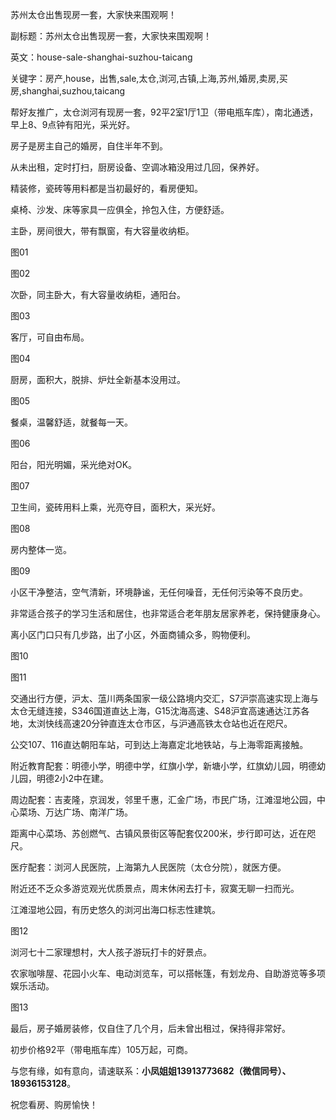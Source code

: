 苏州太仓出售现房一套，大家快来围观啊！

副标题：苏州太仓出售现房一套，大家快来围观啊！

英文：house-sale-shanghai-suzhou-taicang

关键字：房产,house，出售,sale,太仓,浏河,古镇,上海,苏州,婚房,卖房,买房,shanghai,suzhou,taicang



帮好友推广，太仓浏河有现房一套，92平2室1厅1卫（带电瓶车库），南北通透，早上8、9点钟有阳光，采光好。

房子是房主自己的婚房，自住半年不到。

从未出租，定时打扫，厨房设备、空调冰箱没用过几回，保养好。

精装修，瓷砖等用料都是当初最好的，看房便知。

桌椅、沙发、床等家具一应俱全，拎包入住，方便舒适。



主卧，房间很大，带有飘窗，有大容量收纳柜。

图01

图02



次卧，同主卧大，有大容量收纳柜，通阳台。

图03



客厅，可自由布局。

图04



厨房，面积大，脱排、炉灶全新基本没用过。

图05



餐桌，温馨舒适，就餐每一天。

图06



阳台，阳光明媚，采光绝对OK。

图07



卫生间，瓷砖用料上乘，光亮夺目，面积大，采光好。

图08



房内整体一览。

图09



小区干净整洁，空气清新，环境静谧，无任何噪音，无任何污染等不良历史。

非常适合孩子的学习生活和居住，也非常适合老年朋友居家养老，保持健康身心。



离小区门口只有几步路，出了小区，外面商铺众多，购物便利。

图10

图11



交通出行方便，沪太、蕰川两条国家一级公路境内交汇，S7沪崇高速实现上海与太仓无缝连接，S346国道直达上海，G15沈海高速、S48沪宜高速通达江苏各地，太浏快线高速20分钟直连太仓市区，与沪通高铁太仓站也近在咫尺。

公交107、116直达朝阳车站，可到达上海嘉定北地铁站，与上海零距离接触。



附近教育配套：明德小学，明德中学，红旗小学，新塘小学，红旗幼儿园，明德幼儿园，明德2小2中在建。



周边配套：吉麦隆，京润发，邻里千惠，汇金广场，市民广场，江滩湿地公园，中心菜场、万达广场、南洋广场。

距离中心菜场、苏创燃气、古镇风景街区等配套仅200米，步行即可达，近在咫尺。



医疗配套：浏河人民医院，上海第九人民医院（太仓分院），就医方便。



附近还不乏众多游览观光优质景点，周末休闲去打卡，寂寞无聊一扫而光。

江滩湿地公园，有历史悠久的浏河出海口标志性建筑。

图12



浏河七十二家理想村，大人孩子游玩打卡的好景点。

农家咖啡屋、花园小火车、电动浏览车，可以搭帐篷，有划龙舟、自助游览等多项娱乐活动。

图13



最后，房子婚房装修，仅自住了几个月，后未曾出租过，保持得非常好。

初步价格92平（带电瓶车库）105万起，可商。

与您有缘，如有意向，请速联系：**小凤姐姐13913773682（微信同号）、18936153128**。

祝您看房、购房愉快！